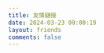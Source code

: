 ```yaml
---
title: 友情鏈接
date: 2024-03-23 00:00:19
layout: friends
comments: false
---
```

<div class="friends-group"><div id="friend-content" class="friend-content"></div></div>
<link rel="stylesheet" href="https://unpkg.com/qexo-friends/friends.css"/>
<script src="https://unpkg.com/qexo-friends/volantis/friends.js"></script>
<script>loadQexoFriends("friend-content", "https://qexo.xiaohan-kaka.gay")</script>

<div id="friends-api"></div>
<script src="https://unpkg.com/qexo-friends/friends-api.js"></script>
<script>qexo_friend_api("friends-api","https://qexo.xiaohan-kaka.gay","6LfTKqMpAAAAAD5btlkrLz0TS-SsMqkygf88E3WZ");</script>
